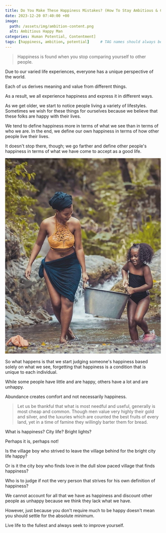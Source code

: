 ```yaml
---
title: Do You Make These Happiness Mistakes? (How To Stay Ambitious & Content)
date: 2023-12-20 07:40:00 +00
image:
  path: /assets/img/ambition-content.png
  alt: Ambitious Happy Man
categories: Human Potential, Contentment]
tags: [happiness, ambition, potential]     # TAG names should always be lowercase
---
```


> Happiness is found when you stop comparing yourself to other people.

Due to our varied life experiences, everyone has a unique perspective of the world. 

Each of us derives meaning and value from different things.

As a result, we all experience happiness and express it in different ways.

As we get older, we start to notice people living a variety of lifestyles. Sometimes we wish for these things for ourselves because we believe that these folks are happy with their lives.

We tend to define happiness more in terms of what we see than in terms of who we are. In the end, we define our own happiness in terms of how other people live their lives.

It doesn't stop there, though; we go farther and define other people's happiness in terms of what we have come to accept as a good life.

![mother and daiughter](/assets/img/mother_n_daughter.jpg)

So what happens is that we start judging someone's happiness based solely on what we see, forgetting that happiness is a condition that is unique to each individual.

While some people have little and are happy, others have a lot and are unhappy.

Abundance creates comfort and not necessarily happiness.

> Let us be thankful that what is most needful and useful, generally is most cheap and common. Though men value very highly their gold and silver, and the luxuries which are counted the best fruits of every land, yet in a time of famine they willingly barter them for bread.

What is happiness? City life? Bright lights? 

Perhaps it is, perhaps not! 

Is the village boy who strived to leave the village behind for the bright city life happy? 

Or is it the city boy who finds love in the dull slow paced village that finds happiness?

Who is to judge if not the very person that strives for his own definition of happiness?

We cannot account for all that we have as happiness and discount other people as unhappy because we think they lack what we have.

However, just because you don't require much to be happy doesn't mean you should settle for the absolute minimum. 

Live life to the fullest and always seek to improve yourself.
